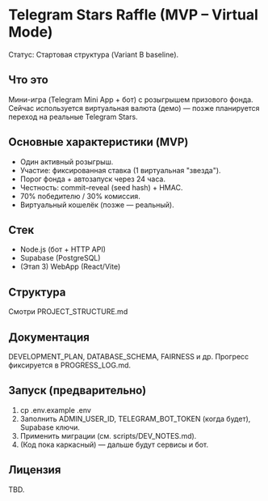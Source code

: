 # Telegram Stars Raffle (MVP – Virtual Mode)

Статус: Стартовая структура (Variant B baseline).

## Что это
Мини-игра (Telegram Mini App + бот) с розыгрышем призового фонда. Сейчас используется виртуальная валюта (демо) — позже планируется переход на реальные Telegram Stars.

## Основные характеристики (MVP)
- Один активный розыгрыш.
- Участие: фиксированная ставка (1 виртуальная "звезда").
- Порог фонда + автозапуск через 24 часа.
- Честность: commit–reveal (seed hash) + HMAC.
- 70% победителю / 30% комиссия.
- Виртуальный кошелёк (позже — реальный).

## Стек
- Node.js (бот + HTTP API)
- Supabase (PostgreSQL)
- (Этап 3) WebApp (React/Vite)

## Структура
Смотри PROJECT_STRUCTURE.md

## Документация
DEVELOPMENT_PLAN, DATABASE_SCHEMA, FAIRNESS и др. Прогресс фиксируется в PROGRESS_LOG.md.

## Запуск (предварительно)
1. cp .env.example .env
2. Заполнить ADMIN_USER_ID, TELEGRAM_BOT_TOKEN (когда будет), Supabase ключи.
3. Применить миграции (см. scripts/DEV_NOTES.md).
4. (Код пока каркасный) — дальше будут сервисы и бот.

## Лицензия
TBD.